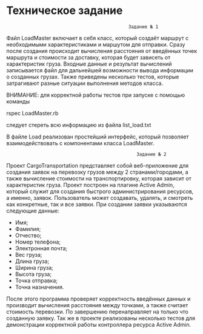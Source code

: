 # Техническое задание
                                                 Задание № 1
  Файл LoadMaster включает в себя класс, который создаёт маршрут с необходимыми характеристиками и маршутом для отправки. Сразу после создания происходит вычисления расстояния от введённых точек маршрута и стоимости за доставку, которая будет зависеть от характеристик груза. Входные данные и результат вычислений записывается файл для дальнейшей возможности вывода информации о созданных грузах. Также приведены несколько тестов, которые затрагивают разные ситуации выполнения методов класса.

ВНИМАНИЕ: для корректной работы тестов при запуске с помощью команды

rspec LoadMaster.rb

следует стереть всю информацию из файла list_load.txt
  
  В файле Load реализован простейший интерфейс, который позволяет взаимодействовать с компонентами класса LoadMaster.


                                                    Задание № 2
  Проект CargoTransportation представляет собой веб-приложение для создания заявок на перевозку грузов между 2 странами/городами, а также вычисление стоимости на транспортировку, которая зависит от характеристик груза.
  Проект построен на плагине Active Admin, который служит для создания быстрого администрирования ресурсов, а именно, заявок. Пользователь может создавать, удалять, и смотреть как конкретные, так и все заявки. При создании заявки указываются следующие данные:
  - Имя;
  - Фамилия;
  - Отчество;
  - Номер телефона;
  - Электронная почта;
  - Вес груза;
  - Длина груза;
  - Ширина груза;
  - Высота груза;
  - Точка отправка;
  - Точна назначения.
  
  После этого программа проверяет корректность введённых данных и производит вычисления расстояния между точками, а также считает стоимость перевозки. По завершению перенаправляет на только что созданную заявку.
  Так же в проекте реализованы несколько тестов для демонстрации корректной работы контроллера ресурса Active Admin.
